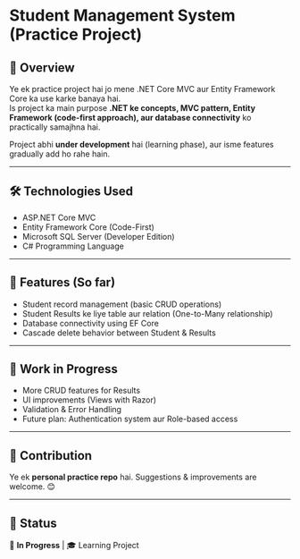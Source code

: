 # Student Management System (Practice Project)

## 📌 Overview
Ye ek practice project hai jo mene .NET Core MVC aur Entity Framework Core ka use karke banaya hai.  
Is project ka main purpose **.NET ke concepts, MVC pattern, Entity Framework (code-first approach), aur database connectivity** ko practically samajhna hai.  

Project abhi **under development** hai (learning phase), aur isme features gradually add ho rahe hain.

---

## 🛠️ Technologies Used
- ASP.NET Core MVC  
- Entity Framework Core (Code-First)  
- Microsoft SQL Server (Developer Edition)  
- C# Programming Language  

---

## 🎯 Features (So far)
- Student record management (basic CRUD operations)  
- Student Results ke liye table aur relation (One-to-Many relationship)  
- Database connectivity using EF Core  
- Cascade delete behavior between Student & Results  

---

## 🚀 Work in Progress
- More CRUD features for Results  
- UI improvements (Views with Razor)  
- Validation & Error Handling  
- Future plan: Authentication system aur Role-based access  

---

## 🤝 Contribution
Ye ek **personal practice repo** hai. Suggestions & improvements are welcome. 😊

---

## 📌 Status
🔧 **In Progress** | 🎓 Learning Project
